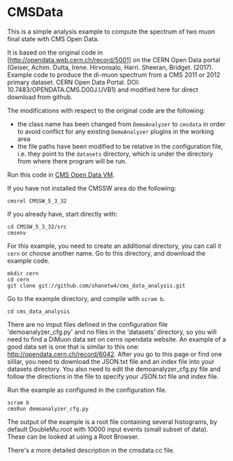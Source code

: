 # CMSData

This is a simple analysis example to compute the spectrum of two muon final state with CMS Open Data.

It is based on the original code in [http://opendata.web.cern.ch/record/5001] on the CERN Open Data portal (Geiser, Achim. Dutta, Irene. Hirvonsalo, Harri. Sheeran, Bridget. (2017). Example code to produce the di-muon spectrum from a CMS 2011 or 2012 primary dataset. CERN Open Data Portal. DOI: 10.7483/OPENDATA.CMS.D00J.UVB1) and modified here for direct download from github. 

The modifications with respect to the original code are the following: 
- the class name has been changed from `DemoAnalyzer` to `cmsdata` in order to avoid conflict for any existing `DemoAnalyzer` plugins in the working area
- the file paths have been modified to be relative in the configuration file, i.e. they point to the `datasets` directory, which is under the directory from where there program will be run.

Run this code in [CMS Open Data VM](http://opendata.web.cern.ch/VM/CMS/2011).

If you have not installed the CMSSW area do the following:
```
cmsrel CMSSW_5_3_32
```
If you already have, start directly with:

```
cd CMSSW_5_3_32/src
cmsenv
```
For this example, you need to create an additional directory, you can call it `cern` or choose another name.
Go to this directory, and download the example code.

```
mkdir cern
cd cern
git clone git://github.com/shanetw4/cms_data_analysis.git

```
Go to the example directory, and compile with `scram b`. 

```
cd cms_data_analysis
```

There are no imput files defined in the configuration file 'demoanalyzer_cfg.py' and no files in the 'datasets' directory, so you will need to find a DiMuon data set on cerns opendata website. An example of a good data set is one that is similar to this one: http://opendata.cern.ch/record/6042. After you go to this page or find one sililar, you need to download the JSON.txt file and an index file into your datasets directory. You also need to edit the demoanalyzer_cfg.py file and follow the directions in the file to specify your JSON.txt file and index file.

Run the example as configured in the configuration file. 

```
scram b
cmsRun demoanalyzer_cfg.py
```
The output of the example is a root file containing several histograms, by default DoubleMu.root with 10000 input events (small subset of data). These can be looked at using a Root Browser.

There's a more detailed description in the cmsdata.cc file.
